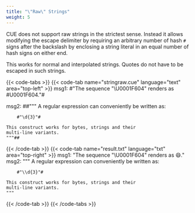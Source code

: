 ```yaml
---
title: "\"Raw\" Strings"
weight: 5
---
```


CUE does not support raw strings in the strictest sense.
Instead it allows modifying the escape delimiter by requiring
an arbitrary number of hash `#` signs after the backslash by
enclosing a string literal in an equal number of hash signs on either end.

This works for normal and interpolated strings.
Quotes do not have to be escaped in such strings.

{{< code-tabs >}}
{{< code-tab name="stringraw.cue" language="text"  area="top-left" >}}
msg1: #"The sequence "\U0001F604" renders as \#U0001F604."#

msg2: ##"""
	A regular expression can conveniently be written as:

	    #"\d{3}"#

	This construct works for bytes, strings and their
	multi-line variants.
	"""##
{{< /code-tab >}}
{{< code-tab name="result.txt" language="txt"  area="top-right" >}}
msg1: "The sequence \"\\U0001F604\" renders as 😄."
msg2: """
    A regular expression can conveniently be written as:

        #"\\d{3}"#

    This construct works for bytes, strings and their
    multi-line variants.
    """
{{< /code-tab >}}
{{< /code-tabs >}}
